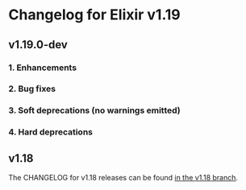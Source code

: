# Changelog for Elixir v1.19

## v1.19.0-dev

### 1. Enhancements

### 2. Bug fixes

### 3. Soft deprecations (no warnings emitted)

### 4. Hard deprecations

## v1.18

The CHANGELOG for v1.18 releases can be found [in the v1.18 branch](https://github.com/elixir-lang/elixir/blob/v1.18/CHANGELOG.md).

